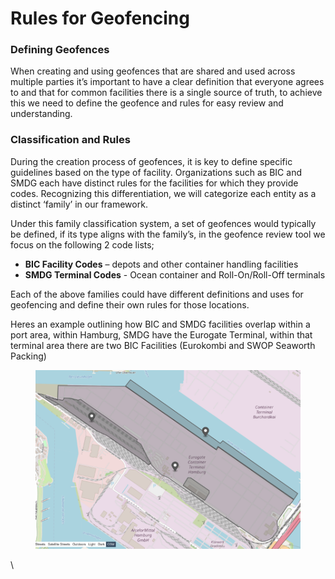 # Rules for Geofencing

### Defining Geofences

When creating and using geofences that are shared and used across multiple parties it’s important to have a clear definition that everyone agrees to and that for common facilities there is a single source of truth, to achieve this we need to define the geofence and rules for easy review and understanding.

### Classification and Rules

During the creation process of geofences, it is key to define specific guidelines based on the type of facility.  Organizations such as BIC and SMDG each have distinct rules for the facilities for which they provide codes. Recognizing this differentiation, we will categorize each entity as a distinct ‘family’ in our framework.

Under this family classification system, a set of geofences would typically be defined, if its type aligns with the family’s, in the geofence review tool we focus on the following 2 code lists;

* **BIC Facility Codes** – depots and other container handling facilities&#x20;
* **SMDG Terminal Codes** - Ocean container and Roll-On/Roll-Off terminals &#x20;

Each of the above families could have different definitions and uses for geofencing and define their own rules for those locations.&#x20;

Heres an example outlining how BIC and SMDG facilities overlap within a port area, within Hamburg, SMDG have the Eurogate Terminal, within that terminal area there are two BIC Facilities (Eurokombi and SWOP Seaworth Packing)

<figure><img src=".gitbook/assets/image (2).png" alt=""><figcaption></figcaption></figure>

\
